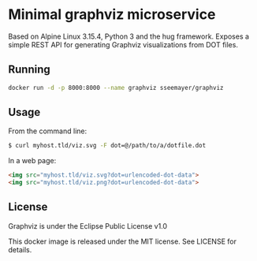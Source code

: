 # Minimal graphviz microservice

Based on Alpine Linux 3.15.4, Python 3 and the hug framework. Exposes a simple REST API for generating Graphviz visualizations from DOT files.

## Running

```bash
docker run -d -p 8000:8000 --name graphviz sseemayer/graphviz
```

## Usage

From the command line:
```bash
$ curl myhost.tld/viz.svg -F dot=@/path/to/a/dotfile.dot
```

In a web page:

```html
<img src="myhost.tld/viz.svg?dot=urlencoded-dot-data">
<img src="myhost.tld/viz.png?dot=urlencoded-dot-data">
```

## License
Graphviz is under the Eclipse Public License v1.0

This docker image is released under the MIT license.
See LICENSE for details.
